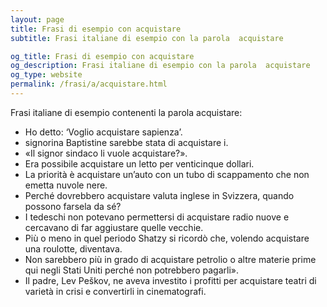 ```yaml
---
layout: page
title: Frasi di esempio con acquistare 
subtitle: Frasi italiane di esempio con la parola  acquistare

og_title: Frasi di esempio con acquistare 
og_description: Frasi italiane di esempio con la parola  acquistare
og_type: website
permalink: /frasi/a/acquistare.html
---
```


Frasi italiane di esempio contenenti la parola acquistare:


- Ho detto: ‘Voglio acquistare sapienza’.
- signorina Baptistine sarebbe stata di acquistare i.
- «Il signor sindaco li vuole acquistare?».
- Era possibile acquistare un letto per venticinque dollari.
- La priorità è acquistare un’auto con un tubo di scappamento che non emetta nuvole nere.
- Perché dovrebbero acquistare valuta inglese in Svizzera, quando possono farsela da sé?
- I tedeschi non potevano permettersi di acquistare radio nuove e cercavano di far aggiustare quelle vecchie.
- Più o meno in quel periodo Shatzy si ricordò che, volendo acquistare una roulotte, diventava.
- Non sarebbero più in grado di acquistare petrolio o altre materie prime qui negli Stati Uniti perché non potrebbero pagarli».
- Il padre, Lev Peškov, ne aveva investito i profitti per acquistare teatri di varietà in crisi e convertirli in cinematografi.
